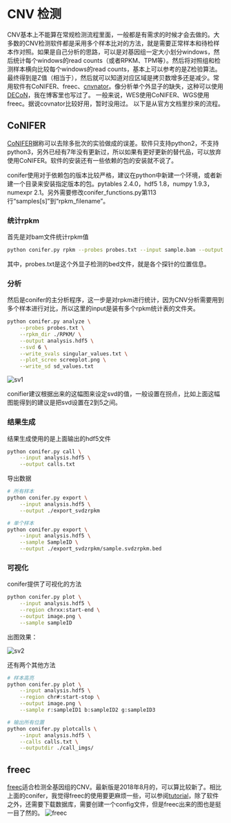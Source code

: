 # CNV 检测

CNV基本上不能算在常规检测流程里面，一般都是有需求的时候才会去做的。大多数的CNV检测软件都是采用多个样本比对的方法，就是需要正常样本和待检样本作对照。如果是自己分析的思路，可以是对基因组一定大小划分windows，然后统计每个windows的read counts（或者RPKM、TPM等）。然后将对照组和检测样本横向比较每个windows的read counts，基本上可以参考的是Z检验算法。最终得到是Z值（相当于），然后就可以知道对应区域是拷贝数增多还是减少。常用软件有CoNIFER、freec、[cnvnator](https://github.com/abyzovlab/CNVnator)。像分析单个外显子的缺失，这种可以使用[DECoN](https://pzweuj.github.io/2019/05/21/DECoN.html)，我在博客里也写过了。
一般来说，WES使用CoNIFER、WGS使用freec。据说covnator比较好用，暂时没用过。
以下是从官方文档里抄来的流程。

## CoNIFER
[CoNIFER](http://conifer.sourceforge.net/)据称可以去除多批次的实验做成的误差。软件只支持python2，不支持python3，另外已经有7年没有更新过，所以如果有更好更新的替代品，可以放弃使用CoNIFER。软件的安装还有一些依赖的包的安装就不说了。

conifer使用对于依赖包的版本比较严格，建议在python中新建一个环境，或者新建一个目录来安装指定版本的包。pytables 2.4.0，hdf5 1.8，numpy 1.9.3， numexpr 2.1。另外需要修改conifer_functions.py第113行“samples[s]”到“rpkm_filename”。


### 统计rpkm
首先是对bam文件统计rpkm值
```bash
python conifer.py rpkm --probes probes.txt --input sample.bam --output sample.rpkm.txt
```
其中，probes.txt是这个外显子检测的bed文件，就是各个探针的位置信息。



### 分析
然后是conifer的主分析程序，这一步是对rpkm进行统计，因为CNV分析需要用到多个样本进行对比，所以这里的input是装有多个rpkm统计表的文件夹。
```bash
python conifer.py analyze \
	--probes probes.txt \
	--rpkm_dir ./RPKM/ \
	--output analysis.hdf5 \
	--svd 6 \
	--write_svals singular_values.txt \
	--plot_scree screeplot.png \
	--write_sd sd_values.txt
```
![sv1](http://conifer.sourceforge.net/images/screeplot.png)

conifier建议根据出来的这幅图来设定svd的值，一般设置在拐点，比如上面这幅图能得到的建议是把svd设置在2到5之间。




### 结果生成
结果生成使用的是上面输出的hdf5文件
```bash
python conifer.py call \
	--input analysis.hdf5 \
	--output calls.txt
```

导出数据
```bash
# 所有样本
python conifer.py export \
	--input analysis.hdf5 \
	--output ./export_svdzrpkm

# 单个样本
python conifer.py export \
	--input analysis.hdf5 \
	--sample SampleID \
	--output ./export_svdzrpkm/sample.svdzrpkm.bed
```

### 可视化
conifer提供了可视化的方法
```bash
python conifer.py plot \
	--input analysis.hdf5 \
	--region chrxx:start-end \
	--output image.png \
	--sample sampleID
```
出图效果：

![sv2](http://conifer.sourceforge.net/images/chr16_21426277_21747711_NA18517.png)


还有两个其他方法
```bash
# 样本高亮
python conifer.py plot \
	--input analysis.hdf5 \
	--region chr#:start-stop \
	--output image.png \
	--sample r:sampleID1 b:sampleID2 g:sampleID3

# 输出所有位置
python conifer.py plotcalls \
	--input analysis.hdf5 \
	--calls calls.txt \
	--outputdir ./call_imgs/
```

## freec
[freec](http://boevalab.com/FREEC/)适合检测全基因组的CNV。最新版是2018年8月的，可以算比较新了。相比上面的conifer，我觉得freec的使用要更麻烦一些，可以参阅[tutorial](http://boevalab.com/FREEC/tutorial.html)，除了软件之外，还需要下载数据库，需要创建一个config文件，但是freec出来的图也是挺一目了然的。
![freec](http://boevalab.com/FREEC/images/xxx.png)
